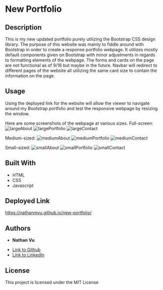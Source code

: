 # New Portfolio

## Description

This is my new updated portfolio purely utilizing the Bootstrap CSS design library. The purpose of this website was mainly to fiddle around with Bootstrap in order to create a response portfolio webpage. It utilizes mostly default components given on Bootstrap with minor adjustments in regards to formatting elements of the webpage. The forms and cards on the page are not functional as of 9/16 but maybe in the future. Navbar will redirect to different pages of the website all utilizing the same card size to contain the information on the page. 

## Usage

Using the deployed link for the website will allow the viewer to navigate around my Bootstrap portfolio and test the responsive webpage by resizing the window. 

Here are some screenshots of the webpage at various sizes.
Full-screen:
![largeAbout](./images/largeAbout.png/ "Fullscreen About Me")
![largePortfolio](./images/largePortfolio.png/ "Fullscreen Portfolio")
![largeContact](./images/largeContact.png/ "Fullscreen Contact")

Medium-sized:
![mediumAbout](./images/mediumAbout.png/ "Medium About Me")
![mediumPortfolio](./images/mediumPortfolio.png/ "Medium Portfolio")
![mediumContact](./images/mediumContact.png/ "Medium Contact")

Small-sized:
![smallAbout](./images/smallAbout.png/ "Small About Me")
![smallPortfolio](./images/smallPortfolio.png/ "Small Portfolio")
![smallContact](./images/smallContact.png/ "Small Contact")

## Built With

* HTML
* CSS
* Javascript

## Deployed Link

https://nathanmvu.github.io/new-portfolio/

## Authors

* **Nathan Vu**

- [Link to Github](https://github.com/nathanmvu)
- [Link to LinkedIn](https://www.linkedin.com/in/nathan-vu/)

## License

This project is licensed under the MIT License 


